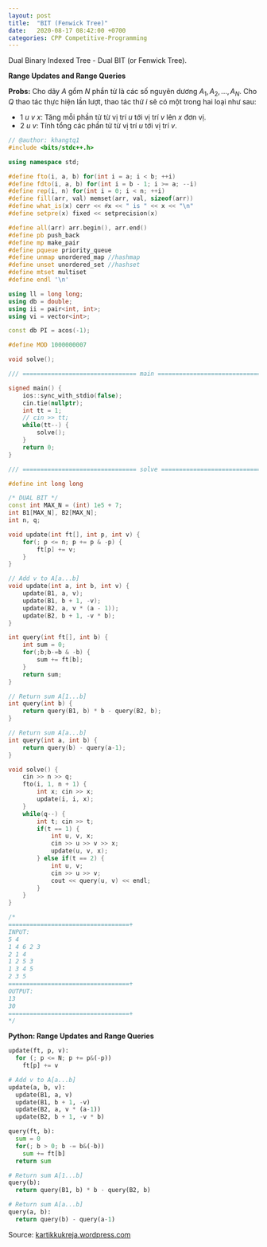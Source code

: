 ```yaml
---
layout: post
title:  "BIT (Fenwick Tree)"
date:   2020-08-17 08:42:00 +0700
categories: CPP Competitive-Programming
---
```


Dual Binary Indexed Tree - Dual BIT (or Fenwick Tree).

**Range Updates and Range Queries**

**Probs:**
Cho dãy $A$ gồm $N$ phần tử là các số nguyên dương $A_{1},A_{2},...,A_{N}$. Cho $Q$ thao tác thực hiện lần lượt, thao tác thứ $i$ sẽ có một trong hai loại như sau:
- $1$ $u$ $v$ $x$: Tăng mỗi phần tử từ vị trí $u$ tới vị trí $v$ lên $x$ đơn vị.
- $2$ $u$ $v$: Tính tổng các phần tử từ vị trí $u$ tới vị trí $v$.

```cpp
// @author: khangtq1
#include <bits/stdc++.h>

using namespace std;

#define fto(i, a, b) for(int i = a; i < b; ++i)
#define fdto(i, a, b) for(int i = b - 1; i >= a; --i)
#define rep(i, n) for(int i = 0; i < n; ++i)
#define fill(arr, val) memset(arr, val, sizeof(arr))
#define what_is(x) cerr << #x << " is " << x << "\n"
#define setpre(x) fixed << setprecision(x)

#define all(arr) arr.begin(), arr.end()
#define pb push_back
#define mp make_pair
#define pqueue priority_queue
#define unmap unordered_map //hashmap
#define unset unordered_set //hashset
#define mtset multiset
#define endl '\n'

using ll = long long;
using db = double;
using ii = pair<int, int>;
using vi = vector<int>;

const db PI = acos(-1);

#define MOD 1000000007

void solve();

/// ================================ main ==============================

signed main() {
	ios::sync_with_stdio(false);
	cin.tie(nullptr);
	int tt = 1;
	// cin >> tt;
	while(tt--) {
		solve();
	}
	return 0;	
}

/// ================================ solve =============================

#define int long long

/* DUAL BIT */
const int MAX_N = (int) 1e5 + 7;
int B1[MAX_N], B2[MAX_N];
int n, q;

void update(int ft[], int p, int v) {
	for(; p <= n; p += p & -p) {
		ft[p] += v;
	}
}

// Add v to A[a...b] 
void update(int a, int b, int v) {
	update(B1, a, v);
	update(B1, b + 1, -v);
	update(B2, a, v * (a - 1));
	update(B2, b + 1, -v * b);
}

int query(int ft[], int b) {
	int sum = 0;
	for(;b;b-=b & -b) {
		sum += ft[b];
	}
	return sum;
}

// Return sum A[1...b]
int query(int b) {
	return query(B1, b) * b - query(B2, b);
}

// Return sum A[a...b]
int query(int a, int b) {
	return query(b) - query(a-1);
}

void solve() {
	cin >> n >> q;
	fto(i, 1, n + 1) {
		int x; cin >> x;
		update(i, i, x);
	}
	while(q--) {
		int t; cin >> t;
		if(t == 1) {
			int u, v, x;
			cin >> u >> v >> x;
			update(u, v, x);
		} else if(t == 2) {
			int u, v;
			cin >> u >> v;
			cout << query(u, v) << endl;
		}
	}
}

/*
==================================+
INPUT:                            
5 4
1 4 6 2 3
2 1 4
1 2 5 3
1 3 4 5
2 3 5
==================================+
OUTPUT:                           
13
30 
==================================+
*/
```

**Python: Range Updates and Range Queries**

```py
update(ft, p, v):
  for (; p <= N; p += p&(-p))
    ft[p] += v 	 

# Add v to A[a...b] 
update(a, b, v): 	
  update(B1, a, v) 	
  update(B1, b + 1, -v) 	
  update(B2, a, v * (a-1)) 	
  update(B2, b + 1, -v * b) 	 

query(ft, b): 	
  sum = 0 	
  for(; b > 0; b -= b&(-b))
    sum += ft[b]
  return sum

# Return sum A[1...b]
query(b):
  return query(B1, b) * b - query(B2, b)

# Return sum A[a...b]
query(a, b):
  return query(b) - query(a-1)
```

Source: [kartikkukreja.wordpress.com](https://kartikkukreja.wordpress.com/2013/12/02/range-updates-with-bit-fenwick-tree/)